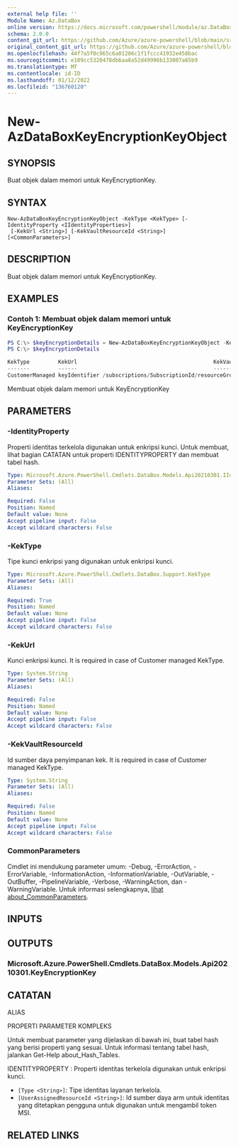 ```yaml
---
external help file: ''
Module Name: Az.DataBox
online version: https://docs.microsoft.com/powershell/module/az.DataBox/new-AzDataBoxKeyEncryptionKeyObject
schema: 2.0.0
content_git_url: https://github.com/Azure/azure-powershell/blob/main/src/DataBox/help/New-AzDataBoxKeyEncryptionKeyObject.md
original_content_git_url: https://github.com/Azure/azure-powershell/blob/main/src/DataBox/help/New-AzDataBoxKeyEncryptionKeyObject.md
ms.openlocfilehash: 44f7a5f0c965c6a01206c1f1fccc41932e458bac
ms.sourcegitcommit: e109cc5320478db6aa8a52d49996b133007a65b9
ms.translationtype: MT
ms.contentlocale: id-ID
ms.lasthandoff: 01/12/2022
ms.locfileid: "136760120"
---
```

# New-AzDataBoxKeyEncryptionKeyObject

## SYNOPSIS
Buat objek dalam memori untuk KeyEncryptionKey.

## SYNTAX

```
New-AzDataBoxKeyEncryptionKeyObject -KekType <KekType> [-IdentityProperty <IIdentityProperties>]
 [-KekUrl <String>] [-KekVaultResourceId <String>] [<CommonParameters>]
```

## DESCRIPTION
Buat objek dalam memori untuk KeyEncryptionKey.

## EXAMPLES

### Contoh 1: Membuat objek dalam memori untuk KeyEncryptionKey 
```powershell
PS C:\> $keyEncryptionDetails = New-AzDataBoxKeyEncryptionKeyObject -KekType "CustomerManaged" -IdentityProperty @{Type = "UserAssigned"; UserAssignedResourceId = "/subscriptions/SubscriptionId/resourceGroups/resourceGroupName/providers/Microsoft.ManagedIdentity/userAssignedIdentities/identityName"} -KekUrl "keyIdentifier" -KekVaultResourceId "/subscriptions/SubscriptionId/resourceGroups/resourceGroupName/providers/Microsoft.KeyVault/vaults/keyVaultName"
PS C:\> $keyEncryptionDetails

KekType         KekUrl                                           KekVaultResourceId
-------         ------                                           ------------------
CustomerManaged keyIdentifier /subscriptions/SubscriptionId/resourceGroups/resourceGroupName/providers/Microsoft.KeyVault/vaults/keyVaultName
```

Membuat objek dalam memori untuk KeyEncryptionKey

## PARAMETERS

### -IdentityProperty
Properti identitas terkelola digunakan untuk enkripsi kunci.
Untuk membuat, lihat bagian CATATAN untuk properti IDENTITYPROPERTY dan membuat tabel hash.

```yaml
Type: Microsoft.Azure.PowerShell.Cmdlets.DataBox.Models.Api20210301.IIdentityProperties
Parameter Sets: (All)
Aliases:

Required: False
Position: Named
Default value: None
Accept pipeline input: False
Accept wildcard characters: False
```

### -KekType
Tipe kunci enkripsi yang digunakan untuk enkripsi kunci.

```yaml
Type: Microsoft.Azure.PowerShell.Cmdlets.DataBox.Support.KekType
Parameter Sets: (All)
Aliases:

Required: True
Position: Named
Default value: None
Accept pipeline input: False
Accept wildcard characters: False
```

### -KekUrl
Kunci enkripsi kunci.
It is required in case of Customer managed KekType.

```yaml
Type: System.String
Parameter Sets: (All)
Aliases:

Required: False
Position: Named
Default value: None
Accept pipeline input: False
Accept wildcard characters: False
```

### -KekVaultResourceId
Id sumber daya penyimpanan kek. It is required in case of Customer managed KekType.

```yaml
Type: System.String
Parameter Sets: (All)
Aliases:

Required: False
Position: Named
Default value: None
Accept pipeline input: False
Accept wildcard characters: False
```

### CommonParameters
Cmdlet ini mendukung parameter umum: -Debug, -ErrorAction, -ErrorVariable, -InformationAction, -InformationVariable, -OutVariable, -OutBuffer, -PipelineVariable, -Verbose, -WarningAction, dan -WarningVariable. Untuk informasi selengkapnya, [lihat about_CommonParameters](http://go.microsoft.com/fwlink/?LinkID=113216).

## INPUTS

## OUTPUTS

### Microsoft.Azure.PowerShell.Cmdlets.DataBox.Models.Api20210301.KeyEncryptionKey

## CATATAN

ALIAS

PROPERTI PARAMETER KOMPLEKS

Untuk membuat parameter yang dijelaskan di bawah ini, buat tabel hash yang berisi properti yang sesuai. Untuk informasi tentang tabel hash, jalankan Get-Help about_Hash_Tables.


IDENTITYPROPERTY <IIdentityProperties> : Properti identitas terkelola digunakan untuk enkripsi kunci.
  - `[Type <String>]`: Tipe identitas layanan terkelola.
  - `[UserAssignedResourceId <String>]`: Id sumber daya arm untuk identitas yang ditetapkan pengguna untuk digunakan untuk mengambil token MSI.

## RELATED LINKS

